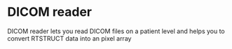 # DICOM reader

DICOM reader lets you read DICOM files on a patient level and helps you to convert RTSTRUCT data into an pixel array
